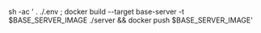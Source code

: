 




sh -ac ' . ./.env ; docker build --target base-server -t $BASE_SERVER_IMAGE ./server && docker push $BASE_SERVER_IMAGE'
